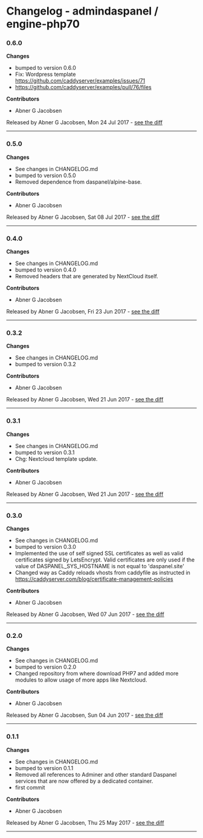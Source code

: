 # Changelog - admindaspanel / engine-php70

### 0.6.0
__Changes__

- bumped to version 0.6.0
- Fix: Wordpress template https://github.com/caddyserver/examples/issues/71
- https://github.com/caddyserver/examples/pull/76/files

__Contributors__

- Abner G Jacobsen

Released by Abner G Jacobsen, Mon 24 Jul 2017 -
[see the diff](https://github.com/admindaspanel/engine-php70/compare/0.5.0...0.6.0#diff)
______________

### 0.5.0
__Changes__

- See changes in CHANGELOG.md
- bumped to version 0.5.0
- Removed dependence from daspanel/alpine-base.

__Contributors__

- Abner G Jacobsen

Released by Abner G Jacobsen, Sat 08 Jul 2017 -
[see the diff](https://github.com/admindaspanel/engine-php70/compare/0.4.0...0.5.0#diff)
______________

### 0.4.0
__Changes__

- See changes in CHANGELOG.md
- bumped to version 0.4.0
- Removed headers that are generated by NextCloud itself.

__Contributors__

- Abner G Jacobsen

Released by Abner G Jacobsen, Fri 23 Jun 2017 -
[see the diff](https://github.com/admindaspanel/engine-php70/compare/0.3.2...0.4.0#diff)
______________

### 0.3.2
__Changes__

- See changes in CHANGELOG.md
- bumped to version 0.3.2

__Contributors__

- Abner G Jacobsen

Released by Abner G Jacobsen, Wed 21 Jun 2017 -
[see the diff](https://github.com/admindaspanel/engine-php70/compare/0.3.1...0.3.2#diff)
______________

### 0.3.1
__Changes__

- See changes in CHANGELOG.md
- bumped to version 0.3.1
- Chg: Nextcloud template update.

__Contributors__

- Abner G Jacobsen

Released by Abner G Jacobsen, Wed 21 Jun 2017 -
[see the diff](https://github.com/admindaspanel/engine-php70/compare/0.3.0...0.3.1#diff)
______________

### 0.3.0
__Changes__

- See changes in CHANGELOG.md
- bumped to version 0.3.0
- Implemented the use of self signed SSL certificates as well as valid certificates signed by LetsEncrypt. Valid certificates are only used if the value of DASPANEL_SYS_HOSTNAME is not equal to 'daspanel.site'
- Changed way as Caddy reloads vhosts from caddyfile as instructed in https://caddyserver.com/blog/certificate-management-policies

__Contributors__

- Abner G Jacobsen

Released by Abner G Jacobsen, Wed 07 Jun 2017 -
[see the diff](https://github.com/admindaspanel/engine-php70/compare/0.2.0...0.3.0#diff)
______________

### 0.2.0
__Changes__

- See changes in CHANGELOG.md
- bumped to version 0.2.0
- Changed repository from where download PHP7 and added more modules to allow usage of more apps like Nextcloud.

__Contributors__

- Abner G Jacobsen

Released by Abner G Jacobsen, Sun 04 Jun 2017 -
[see the diff](https://github.com/admindaspanel/engine-php70/compare/0.1.1...0.2.0#diff)
______________

### 0.1.1
__Changes__

- See changes in CHANGELOG.md
- bumped to version 0.1.1
- Removed all references to Adminer and other standard Daspanel services that are now offered by a dedicated container.
- first commit

__Contributors__

- Abner G Jacobsen

Released by Abner G Jacobsen, Thu 25 May 2017 -
[see the diff](https://github.com/admindaspanel/engine-php70/compare/74da103e77c7266ed2a002b02bf0f6bd44c0d1d5...0.1.1#diff)
______________


